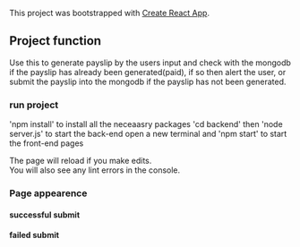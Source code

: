 This project was bootstrapped with [Create React App](https://github.com/facebook/create-react-app).

## Project function

Use this to generate payslip by the users input and check with the mongodb if the payslip has already been generated(paid), if so then alert the user, or submit the payslip into the mongodb if the payslip has not been generated.

### run project

'npm install' to install all the neceaasry packages
'cd backend' then 'node server.js' to start the back-end
open a new terminal and 'npm start' to start the front-end pages

The page will reload if you make edits.<br />
You will also see any lint errors in the console.

### Page appearence

#### successful submit

#### failed submit